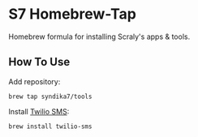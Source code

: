 # S7 Homebrew-Tap

Homebrew formula for installing Scraly's apps & tools.

## How To Use

Add repository:

```
brew tap syndika7/tools
```

Install [Twilio SMS](https://github.com/syndikat7/twilio-sms):

```
brew install twilio-sms
```
